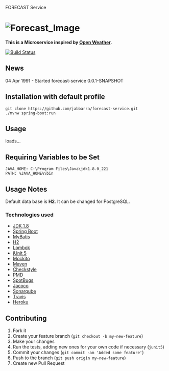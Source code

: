 FORECAST Service

![Forecast_Image](https://raw.githubusercontent.com/jabbarra/forecast-service/develop/icon-forecast.jpg) 
==========

**This is a Microservice inspired by [Open
Weather](https://openweathermap.org/).**

[![Build
Status](https://travis-ci.org/jabbarra/forecast-service.svg)](https://travis-ci.org/github/jabbarra/forecast-service)

News
----
04 Apr 1991 - Started forecast-service 0.0.1-SNAPSHOT

Installation with default profile
--------------------------

```shell
git clone https://github.com/jabbarra/forecast-service.git
./mvnw spring-boot:run
```

Usage
-----
loads...

Requiring Variables to be Set
-----------------------------

```
JAVA_HOME: C:\Program Files\Java\jdk1.8.0_221
PATH: %JAVA_HOME%\bin
```

Usage Notes
-----------

Default data base is **H2**. It can be changed for PostgreSQL.

### Technologies used
- [JDK 1.8](https://www.oracle.com/index.html)
- [Spring Boot](https://projects.spring.io/spring-boot/)
- [MyBatis](https://blog.mybatis.org/)
- [H2](https://www.h2database.com/html/main.html)
- [Lombok](https://projectlombok.org/)
- [jUnit 5](http://junit.org/junit5/)
- [Mockito](http://site.mockito.org/)
- [Maven](https://maven.apache.org/)
- [Checkstyle](https://checkstyle.sourceforge.io/)
- [PMD](https://pmd.github.io/)
- [SpotBugs](https://spotbugs.github.io/)
- [Jacoco](https://www.jacoco.org/jacoco/trunk/index.html)
- [Sonarqube](https://www.sonarqube.org/)
- [Travis](https://travis-ci.com/)
- [Heroku](https://www.sonarqube.org/)

Contributing
------------

1. Fork it
2. Create your feature branch (`git checkout -b my-new-feature`)
3. Make your changes
4. Run the tests, adding new ones for your own code if necessary (`junit5`)
5. Commit your changes (`git commit -am 'Added some feature'`)
6. Push to the branch (`git push origin my-new-feature`)
7. Create new Pull Request

